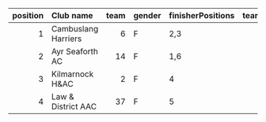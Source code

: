|   position | Club name           |   team | gender   | finisherPositions   |   teamPoints |   penaltyPoints |   totalPoints |   totalFinishers | Website                            |
|-----------:|:--------------------|-------:|:---------|:--------------------|-------------:|----------------:|--------------:|-----------------:|:-----------------------------------|
|          1 | Cambuslang Harriers |      6 | F        | 2,3                 |            5 |              32 |            37 |                2 | https://cambuslangharriers.org/    |
|          2 | Ayr Seaforth AC     |     14 | F        | 1,6                 |            7 |              32 |            39 |                2 | https://www.ayrseaforth.co.uk/     |
|          3 | Kilmarnock H&AC     |      2 | F        | 4                   |            4 |              48 |            52 |                1 | http://www.kilmarnockharriers.com/ |
|          4 | Law & District AAC  |     37 | F        | 5                   |            5 |              48 |            53 |                1 | http://www.lawaac.co.uk/           |